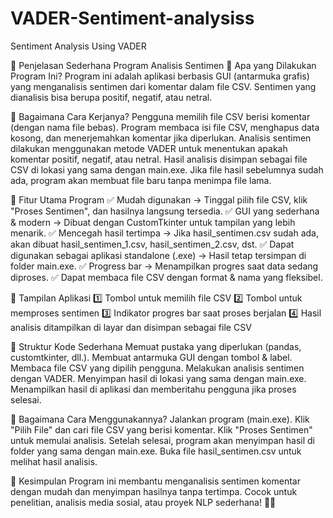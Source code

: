 # VADER-Sentiment-analysiss
Sentiment Analysis Using VADER

📌 Penjelasan Sederhana Program Analisis Sentimen
🔹 Apa yang Dilakukan Program Ini?
Program ini adalah aplikasi berbasis GUI (antarmuka grafis) yang menganalisis sentimen dari komentar dalam file CSV.
Sentimen yang dianalisis bisa berupa positif, negatif, atau netral.

🔹 Bagaimana Cara Kerjanya?
Pengguna memilih file CSV berisi komentar (dengan nama file bebas).
Program membaca isi file CSV, menghapus data kosong, dan menerjemahkan komentar jika diperlukan.
Analisis sentimen dilakukan menggunakan metode VADER untuk menentukan apakah komentar positif, negatif, atau netral.
Hasil analisis disimpan sebagai file CSV di lokasi yang sama dengan main.exe.
Jika file hasil sebelumnya sudah ada, program akan membuat file baru tanpa menimpa file lama.

🔹 Fitur Utama Program
✅ Mudah digunakan → Tinggal pilih file CSV, klik "Proses Sentimen", dan hasilnya langsung tersedia.
✅ GUI yang sederhana & modern → Dibuat dengan CustomTkinter untuk tampilan yang lebih menarik.
✅ Mencegah hasil tertimpa → Jika hasil_sentimen.csv sudah ada, akan dibuat hasil_sentimen_1.csv, hasil_sentimen_2.csv, dst.
✅ Dapat digunakan sebagai aplikasi standalone (.exe) → Hasil tetap tersimpan di folder main.exe.
✅ Progress bar → Menampilkan progres saat data sedang diproses.
✅ Dapat membaca file CSV dengan format & nama yang fleksibel.

🔹 Tampilan Aplikasi
1️⃣ Tombol untuk memilih file CSV
2️⃣ Tombol untuk memproses sentimen
3️⃣ Indikator progres bar saat proses berjalan
4️⃣ Hasil analisis ditampilkan di layar dan disimpan sebagai file CSV

🔹 Struktur Kode Sederhana
Memuat pustaka yang diperlukan (pandas, customtkinter, dll.).
Membuat antarmuka GUI dengan tombol & label.
Membaca file CSV yang dipilih pengguna.
Melakukan analisis sentimen dengan VADER.
Menyimpan hasil di lokasi yang sama dengan main.exe.
Menampilkan hasil di aplikasi dan memberitahu pengguna jika proses selesai.

🔹 Bagaimana Cara Menggunakannya?
Jalankan program (main.exe).
Klik "Pilih File" dan cari file CSV yang berisi komentar.
Klik "Proses Sentimen" untuk memulai analisis.
Setelah selesai, program akan menyimpan hasil di folder yang sama dengan main.exe.
Buka file hasil_sentimen.csv untuk melihat hasil analisis.

🎯 Kesimpulan
Program ini membantu menganalisis sentimen komentar dengan mudah dan menyimpan hasilnya tanpa tertimpa.
Cocok untuk penelitian, analisis media sosial, atau proyek NLP sederhana! 🚀😊
